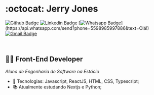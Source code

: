 # :octocat: Jerry Jones

[![Github Badge](https://img.shields.io/badge/-Github-000?style=flat-square&logo=Github&logoColor=white&link=https://github.com/jerryjfernandes)](https://github.com/jerryjfernandes) [![Linkedin Badge](https://img.shields.io/badge/-LinkedIn-blue?style=flat-square&logo=Linkedin&logoColor=white&link=https://www.linkedin.com/in/jerryfernandes/)](https://www.linkedin.com/in/jerryfernandes/) [![Whatsapp Badge](https://img.shields.io/badge/-Whatsapp-4CA143?style=flat-square&labelColor=4CA143&logo=whatsapp&logoColor=white&link=https://api.whatsapp.com/send?phone=5598985537493&text=Olá!)](https://api.whatsapp.com/send?phone=5598985997886&text=Olá!) [![Gmail Badge](https://img.shields.io/badge/-Gmail-c14438?style=flat-square&logo=Gmail&logoColor=white&link=mailto:jerryjfernandes@gmail.com)](mailto:jerryjfernandes@gmail.com)
<!-- [![Stackoverflow Badge](https://img.shields.io/badge/-Stackoverflow-4CA143?style=flat-square&logo=Stackoverflow&logoColor=white&link=https://pt.stackoverflow.com/users/93508/)](https://pt.stackoverflow.com/users/93508/) -->
<!-- [![Twitter Badge](https://img.shields.io/badge/-Twitter-1ca0f1?style=flat-square&labelColor=1ca0f1&logo=twitter&logoColor=white&link=https://twitter.com/)](https://twitter.com/) -->
<br>

## :man_technologist: Front-End Developer 

_Aluno de Engenharia de Software na Estácio_


<!-- A busca por aprendizados é o que me move. Aqui no meu GitHub você encontrará com a tag **_projeto_** algumas das aplicações que fiz durante meus estudos pessoais e durante o curso Web Full Stack Web Development da Labenu* :orange_book: -->


- :wrench: Tecnologias: Javascript, ReactJS, HTML, CSS, Typescript;
- :books: Atualmente estudando Nextjs e Python;